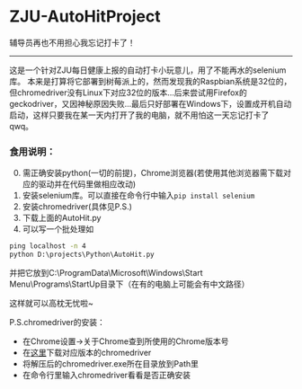 # ZJU-AutoHitProject
辅导员再也不用担心我忘记打卡了！

-----------------
这是一个针对ZJU每日健康上报的自动打卡小玩意儿，用了不能再水的selenium库。
本来是打算将它部署到树莓派上的，然而发现我的Raspbian系统是32位的，但chromedriver没有Linux下对应32位的版本...后来尝试用Firefox的geckodriver，又因神秘原因失败...最后只好部署在Windows下，设置成开机自动启动，这样只要我在某一天内打开了我的电脑，就不用怕这一天忘记打卡了qwq。

### 食用说明：
0. 需正确安装python(一切的前提)，Chrome浏览器(若使用其他浏览器需下载对应的驱动并在代码里做相应改动)
1. 安装selenium库。可以直接在命令行中输入`pip install selenium`
2. 安装chromedriver(具体见P.S.)
3. 下载上面的AutoHit.py
4. 可以写一个批处理如
```bat
ping localhost -n 4
python D:\projects\Python\AutoHit.py
```
并把它放到C:\ProgramData\Microsoft\Windows\Start Menu\Programs\StartUp目录下（在有的电脑上可能会有中文路径）

这样就可以高枕无忧啦~

P.S.chromedriver的安装：
  - 在Chrome设置->关于Chrome查到所使用的Chrome版本号
  - 在[这里](http://npm.taobao.org/mirrors/chromedriver/)下载对应版本的chromedriver
  - 将解压后的chromedriver.exe所在目录放到Path里
  - 在命令行里输入chromedriver看看是否正确安装
